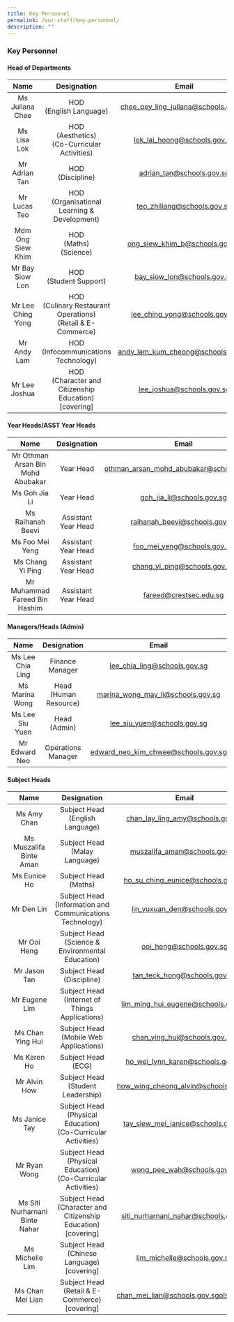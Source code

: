 ```yaml
---
title: Key Personnel
permalink: /our-staff/key-personnel/
description: ""
---
```

### Key Personnel

#### Head of Departments

| Name | Designation | Email |
|:---:|:---:|:---:|
| Ms Juliana Chee | HOD<br>(English Language) | chee_pey_ling_juliana@schools.gov.sg |
| Ms Lisa Lok | HOD<br>(Aesthetics)<br>(Co-Curricular Activities) | lok_lai_hoong@schools.gov.sg |
| Mr Adrian Tan | HOD<br>(Discipline) | adrian_tan@schools.gov.sg |
| Mr Lucas Teo | HOD<br>(Organisational Learning &amp; Development) | teo_zhiliang@schools.gov.sg |
| Mdm Ong Siew Khim | HOD<br>(Maths)<br>(Science) | ong_siew_khim_b@schools.gov.sg |
| Mr Bay Siow Lon | HOD<br>(Student Support) | bay_siow_lon@schools.gov.sg |
| Mr Lee Ching Yong | HOD<br>(Culinary Restaurant Operations)<br>(Retail &amp; E-Commerce)<br> | lee_ching_yong@schools.gov.sg |
| Mr Andy Lam | HOD<br>(Infocommunications Technology) | andy_lam_kum_cheong@schools.gov.sg |
| Mr Lee Joshua | HOD<br>(Character and Citizenship Education)<br> [covering] | lee_joshua@schools.gov.sg |

 
#### Year Heads/ASST Year Heads

| Name | Designation | Email |
|:---:|:---:|:---:|
| Mr Othman Arsan Bin Mohd Abubakar | Year Head | othman_arsan_mohd_abubakar@schools.gov.sg |
| Ms Goh Jia Li | Year Head | goh_jia_li@schools.gov.sg |
| Ms Raihanah Beevi |Assistant Year Head | raihanah_beevi@schools.gov.sg |
| Ms Foo Mei Yeng |  Assistant Year Head | foo_mei_yeng@schools.gov.sg |
| Ms Chang Yi Ping |  Assistant Year Head | chang_yi_ping@schools.gov.sg |
| Mr Muhammad Fareed Bin Hashim | Assistant Year Head | fareed@crestsec.edu.sg |


#### Managers/Heads (Admin)

| Name | Designation | Email |
|:---:|:---:|:---:|
| Ms Lee Chia Ling | Finance Manager | lee_chia_ling@schools.gov.sg |
| Ms Marina Wong | Head (Human Resource) | marina_wong_may_li@schools.gov.sg |
| Ms Lee Siu Yuen | Head (Admin) | lee_siu_yuen@schools.gov.sg |
| Mr Edward Neo | Operations Manager |edward_neo_kim_chwee@schools.gov.sg |


#### Subject Heads

| Name | Designation | Email |
|:---:|:---:|:---:|
| Ms Amy Chan  | Subject Head<br>(English Language) | chan_lay_ling_amy@schools.gov.sg |
| Ms Muszalifa Binte Aman | Subject Head<br>(Malay Language)| muszalifa_aman@schools.gov.sg |
| Ms Eunice Ho | Subject Head (Maths)| ho_su_ching_eunice@schools.gov.sg |
| Mr Den Lin | Subject Head<br>(Information and Communications Technology) | lin_yuxuan_den@schools.gov.sg |
| Mr Ooi Heng | Subject Head (Science &amp; Environmental Education) | ooi_heng@schools.gov.sg |
| Mr Jason Tan | Subject Head (Discipline) | tan_teck_hong@schools.gov.sg |
| Mr Eugene Lim | Subject Head (Internet of Things Applications) | lim_ming_hui_eugene@schools.gov.sg |
| Ms Chan Ying Hui | Subject Head<br>(Mobile Web Applications) | chan_ying_hui@schools.gov.sg)|
| Ms Karen Ho | Subject Head<br>(ECG) | ho_wei_lynn_karen@schools.gov.sg |
| Mr Alvin How | Subject Head<br>(Student Leadership) | how_wing_cheong_alvin@schools.gov.sg |
| Ms Janice Tay | Subject Head<br>(Physical Education)<br>(Co-Curricular Activities) | tay_siew_mei_janice@schools.gov.sg |
| Mr Ryan Wong | Subject Head<br>(Physical Education)<br>(Co-Curricular Activities) | wong_pee_wah@schools.gov.sg |
| Ms Siti Nurharnani Binte Nahar | Subject Head<br>(Character and Citizenship Education)<br>[covering]| siti_nurharnani_nahar@schools.gov.sg |
| Ms Michelle Lim | Subject Head <br> (Chinese Language) <br>[covering] | lim_michelle@schools.gov.sg|
| Ms Chan Mei Lian | Subject Head <br>(Retail &amp; E-Commerce) [covering] | chan_mei_lian@schools.gov.sgols.gov.sg